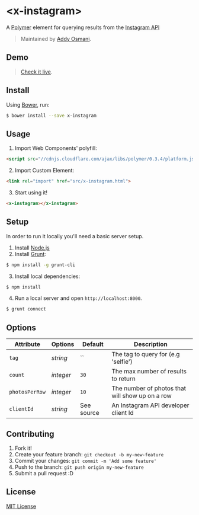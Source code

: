 # &lt;x-instagram&gt;

A [Polymer](http://polymer-project.org) element for querying results from the [Instagram API](http://instagram.com/developer/)

> Maintained by [Addy Osmani](https://github.com/addyosmani).

## Demo

> [Check it live](http://addyosmani.github.io/x-instagram).

## Install

Using [Bower](http://bower.io), run:

```bash
$ bower install --save x-instagram
```

## Usage

1. Import Web Components' polyfill:

```html
<script src="//cdnjs.cloudflare.com/ajax/libs/polymer/0.3.4/platform.js"></script>
```

2. Import Custom Element:

```html
<link rel="import" href="src/x-instagram.html">
```

3. Start using it!

```html
<x-instagram></x-instagram>
```

## Setup

In order to run it locally you'll need a basic server setup.

1. Install [Node.js](http://nodejs.org/download/)
2. Install [Grunt](http://gruntjs.com/):

```sh
$ npm install -g grunt-cli
```

3. Install local dependencies:

```sh
$ npm install
```

4. Run a local server and open `http://localhost:8000`.

```sh
$ grunt connect
```

## Options

Attribute  | Options                   | Default             | Description
---        | ---                       | ---                 | ---
`tag`      | *string*                  | ``               | The tag to query for (e.g 'selfie')
`count`      | *integer*       | `30`               | The max number of results to return
`photosPerRow`      | *integer*       | `10`               | The number of photos that will show up on a row
`clientId`   | *string*                     | See source               | An Instagram API developer client Id

## Contributing

1. Fork it!
2. Create your feature branch: `git checkout -b my-new-feature`
3. Commit your changes: `git commit -m 'Add some feature'`
4. Push to the branch: `git push origin my-new-feature`
5. Submit a pull request :D

## License

[MIT License](http://opensource.org/licenses/MIT)
